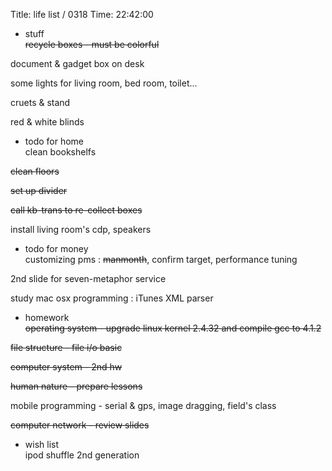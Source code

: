 Title: life list / 0318
Time: 22:42:00

- stuff  
<strike>recycle boxes - must be colorful

</strike>document & gadget box on desk

some lights for living room, bed room, toilet...

cruets & stand

red & white blinds

  
  
- todo for home  
clean bookshelfs

<strike>clean floors

set up divider</strike>

<strike>call kb-trans to re-collect boxes</strike>

install living room's cdp, speakers

  
  
- todo for money  
customizing pms : <strike>manmonth</strike>, confirm target, performance
tuning

2nd slide for seven-metaphor service

study mac osx programming : iTunes XML parser

  
  
- homework  
<strike>operating system - upgrade linux kernel 2.4.32 and compile gcc to
4.1.2</strike>

<strike>file structure - file i/o basic</strike>

<strike>computer system - 2nd hw</strike>

<strike>human nature - prepare lessons</strike>

mobile programming - serial & gps, image dragging, field's class

<strike>computer network - review slides</strike>

  
  
- wish list  
ipod shuffle 2nd generation

  

